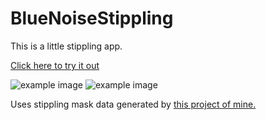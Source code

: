 # BlueNoiseStippling

This is a little stippling app.

[Click here to try it out](http://joeedh.github.io/BlueNoiseStippling2/index.html)

![example image](http://joeedh.github.io/BlueNoiseStippling/examples/stippe_2.png "Example 1")
![example image](http://joeedh.github.io/BlueNoiseStippling/examples/stippe_1.png "Example 2")

Uses stippling mask data generated by [this project of mine.](https://github.com/joeedh/StochasticScreenGenerator)
